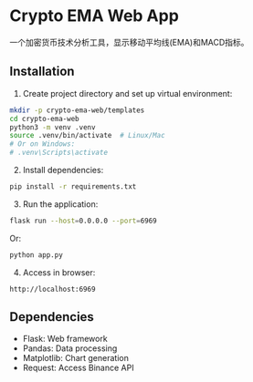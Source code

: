 # Crypto EMA Web App

一个加密货币技术分析工具，显示移动平均线(EMA)和MACD指标。


## Installation

1. Create project directory and set up virtual environment:

```bash
mkdir -p crypto-ema-web/templates
cd crypto-ema-web
python3 -m venv .venv
source .venv/bin/activate  # Linux/Mac
# Or on Windows:
# .venv\Scripts\activate
```

2. Install dependencies:

```bash
pip install -r requirements.txt
```

3. Run the application:

```bash
flask run --host=0.0.0.0 --port=6969
```

Or:

```bash
python app.py
```

4. Access in browser:

```
http://localhost:6969
```

## Dependencies

- Flask: Web framework
- Pandas: Data processing
- Matplotlib: Chart generation
- Request: Access Binance API